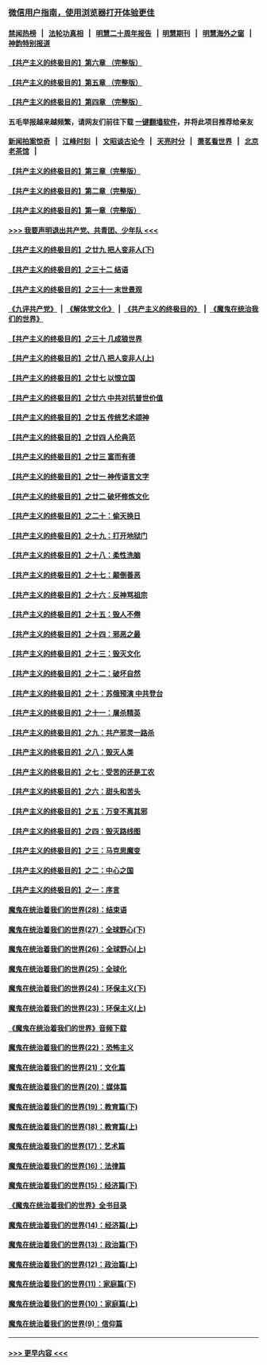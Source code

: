 ### [微信用户指南，使用浏览器打开体验更佳](https://github.com/gfw-breaker/banned-news1/blob/master/indexes/wechat-guide.md?t=0)
#### [禁闻热榜](热点新闻.md?t=0)  &nbsp;&nbsp;|&nbsp;&nbsp; [法轮功真相](https://github.com/gfw-breaker/truth/blob/master/README.md?t=0) &nbsp;&nbsp;|&nbsp;&nbsp; [明慧二十周年报告](https://github.com/gfw-breaker/mh-reports/blob/master/README.md?t=0) &nbsp;&nbsp;|&nbsp;&nbsp;[明慧期刊](https://github.com/gfw-breaker/mh-qikan) &nbsp;&nbsp;|&nbsp;&nbsp; [明慧海外之窗](https://github.com/gfw-breaker/mh-news/blob/master/README.md?t=0) &nbsp;&nbsp;|&nbsp;&nbsp; [神韵特别报道](https://github.com/gfw-breaker/mh-news/blob/master/shenyun.md?t=0)
#### [【共产主义的终极目的】第六章 （完整版）](../pages/nsc422/n11428913.md?t=02101111) 
#### [【共产主义的终极目的】第五章 （完整版）](../pages/nsc422/n11428912.md?t=02101111) 
#### [【共产主义的终极目的】第四章 （完整版）](../pages/nsc422/n11428907.md?t=02101111) 
#### 五毛举报越来越频繁，请网友们前往下载 [一键翻墙软件](https://github.com/gfw-breaker/ssr-accounts)，并将此项目推荐给亲友
#### [新闻拍案惊奇](https://github.com/gfw-breaker/banned-news1/blob/master/pages/link4.md) &nbsp;&nbsp;|&nbsp;&nbsp; [江峰时刻](https://github.com/gfw-breaker/banned-news1/blob/master/pages/link4.md) &nbsp;&nbsp;|&nbsp;&nbsp; [文昭谈古论今](https://github.com/gfw-breaker/banned-news1/blob/master/pages/link4.md) &nbsp;&nbsp;|&nbsp;&nbsp; [天亮时分](https://github.com/gfw-breaker/banned-news1/blob/master/pages/link4.md) &nbsp;&nbsp;|&nbsp;&nbsp; [萧茗看世界](https://github.com/gfw-breaker/banned-news1/blob/master/pages/link4.md) &nbsp;&nbsp;|&nbsp;&nbsp; [北京老茶馆](https://github.com/gfw-breaker/banned-news1/blob/master/pages/link4.md) &nbsp;&nbsp;|&nbsp;&nbsp; 
#### [【共产主义的终极目的】第三章（完整版）](../pages/nsc422/n11428848.md?t=02101111) 
#### [【共产主义的终极目的】第二章（完整版）](../pages/nsc422/n11428831.md?t=02101111) 
#### [【共产主义的终极目的】第一章（完整版）](../pages/nsc422/n11417651.md?t=02101111) 
#### [>>> 我要声明退出共产党、共青团、少年队 <<<](https://github.com/begood0513/goodnews/blob/master/quit/letter.md) 
#### [【共产主义的终极目的】之廿九 把人变非人(下)](../pages/nsc422/n11344140.md?t=02101111) 
#### [【共产主义的终极目的】之三十二 结语](../pages/nsc422/n11360535.md?t=02101111) 
#### [【共产主义的终极目的】之三十一 末世景观](../pages/nsc422/n11351129.md?t=02101111) 
#### [《九评共产党》](https://github.com/begood0513/9ping.md/blob/master/README.md) &nbsp;|&nbsp; [《解体党文化》](../../../../jtdwh.md/blob/master/README.md)  &nbsp;|&nbsp; [《共产主义的终极目的》](../../../../gczydzjmd.md/blob/master/README.md) &nbsp;|&nbsp; [《魔鬼在统治我们的世界》](../../../../mgztzwmdsj.md/blob/master/README.md) 
#### [【共产主义的终极目的】之三十 几成狼世界](../pages/nsc422/n11348280.md?t=02101111) 
#### [【共产主义的终极目的】之廿八 把人变非人(上)](../pages/nsc422/n11340492.md?t=02101111) 
#### [【共产主义的终极目的】之廿七 以恨立国](../pages/nsc422/n11336944.md?t=02101111) 
#### [【共产主义的终极目的】之廿六 中共对抗普世价值](../pages/nsc422/n11324785.md?t=02101111) 
#### [【共产主义的终极目的】之廿五 传统艺术颂神](../pages/nsc422/n11296396.md?t=02101111) 
#### [【共产主义的终极目的】之廿四 人伦典范](../pages/nsc422/n11296397.md?t=02101111) 
#### [【共产主义的终极目的】之廿三 富而有德](../pages/nsc422/n11283598.md?t=02101111) 
#### [【共产主义的终极目的】之廿一 神传语言文字](../pages/nsc422/n11263265.md?t=02101111) 
#### [【共产主义的终极目的】之廿二 破坏修炼文化](../pages/nsc422/n11245728.md?t=02101111) 
#### [【共产主义的终极目的】之二十：偷天换日](../pages/nsc422/n11238846.md?t=02101111) 
#### [【共产主义的终极目的】之十九：打开地狱门](../pages/nsc422/n11206376.md?t=02101111) 
#### [【共产主义的终极目的】之十八：柔性洗脑](../pages/nsc422/n11199994.md?t=02101111) 
#### [【共产主义的终极目的】之十七：颠倒善恶](../pages/nsc422/n11179782.md?t=02101111) 
#### [【共产主义的终极目的】之十六：反神骂祖宗](../pages/nsc422/n11166798.md?t=02101111) 
#### [【共产主义的终极目的】之十五：毁人不倦](../pages/nsc422/n11166792.md?t=02101111) 
#### [【共产主义的终极目的】之十四：邪恶之最](../pages/nsc422/n11150249.md?t=02101111) 
#### [【共产主义的终极目的】之十三：毁灭文化](../pages/nsc422/n11135227.md?t=02101111) 
#### [【共产主义的终极目的】之十二：破坏自然](../pages/nsc422/n11135214.md?t=02101111) 
#### [【共产主义的终极目的】之十：苏俄预演 中共登台](../pages/nsc422/n11118424.md?t=02101111) 
#### [【共产主义的终极目的】之十一：屠杀精英](../pages/nsc422/n11118442.md?t=02101111) 
#### [【共产主义的终极目的】之九：共产邪灵一路杀](../pages/nsc422/n11114139.md?t=02101111) 
#### [【共产主义的终极目的】之八：毁灭人类](../pages/nsc422/n11108503.md?t=02101111) 
#### [【共产主义的终极目的】之七：受苦的还是工农](../pages/nsc422/n11101809.md?t=02101111) 
#### [【共产主义的终极目的】之六：甜头和苦头](../pages/nsc422/n11096971.md?t=02101111) 
#### [【共产主义的终极目的】之五：万变不离其邪](../pages/nsc422/n11091285.md?t=02101111) 
#### [【共产主义的终极目的】之四：毁灭路线图](../pages/nsc422/n11086284.md?t=02101111) 
#### [【共产主义的终极目的】之三：马克思魔变](../pages/nsc422/n11061941.md?t=02101111) 
#### [【共产主义的终极目的】之二：中心之国](../pages/nsc422/n11047728.md?t=02101111) 
#### [【共产主义的终极目的】之一：序言](../pages/nsc422/n11086077.md?t=02101111) 
#### [魔鬼在统治着我们的世界(28)：结束语](../pages/nsc422/n10936246.md?t=02101111) 
#### [魔鬼在统治着我们的世界(27)：全球野心(下)](../pages/nsc422/n10928319.md?t=02101111) 
#### [魔鬼在统治着我们的世界(26)：全球野心(上)](../pages/nsc422/n10900318.md?t=02101111) 
#### [魔鬼在统治着我们的世界(25)：全球化](../pages/nsc422/n10788205.md?t=02101111) 
#### [魔鬼在统治着我们的世界(24)：环保主义(下)](../pages/nsc422/n10695307.md?t=02101111) 
#### [魔鬼在统治着我们的世界(23)：环保主义(上)](../pages/nsc422/n10688613.md?t=02101111) 
#### [《魔鬼在统治着我们的世界》音频下载](../pages/nsc422/n10635553.md?t=02101111) 
#### [魔鬼在统治着我们的世界(22)：恐怖主义](../pages/nsc422/n10614727.md?t=02101111) 
#### [魔鬼在统治着我们的世界(21)：文化篇](../pages/nsc422/n10597706.md?t=02101111) 
#### [魔鬼在统治着我们的世界(20)：媒体篇](../pages/nsc422/n10586579.md?t=02101111) 
#### [魔鬼在统治着我们的世界(19)：教育篇(下)](../pages/nsc422/n10564808.md?t=02101111) 
#### [魔鬼在统治着我们的世界(18)：教育篇(上)](../pages/nsc422/n10526970.md?t=02101111) 
#### [魔鬼在统治着我们的世界(17)：艺术篇](../pages/nsc422/n10499093.md?t=02101111) 
#### [魔鬼在统治着我们的世界(16)：法律篇](../pages/nsc422/n10485969.md?t=02101111) 
#### [魔鬼在统治着我们的世界(15)：经济篇(下)](../pages/nsc422/n10469975.md?t=02101111) 
#### [《魔鬼在统治着我们的世界》全书目录](../pages/nsc422/n10464261.md?t=02101111) 
#### [魔鬼在统治着我们的世界(14)：经济篇(上)](../pages/nsc422/n10457370.md?t=02101111) 
#### [魔鬼在统治着我们的世界(13)：政治篇(下)](../pages/nsc422/n10448270.md?t=02101111) 
#### [魔鬼在统治着我们的世界(12)：政治篇(上)](../pages/nsc422/n10444576.md?t=02101111) 
#### [魔鬼在统治着我们的世界(11)：家庭篇(下)](../pages/nsc422/n10440961.md?t=02101111) 
#### [魔鬼在统治着我们的世界(10)：家庭篇(上)](../pages/nsc422/n10435448.md?t=02101111) 
#### [魔鬼在统治着我们的世界(9)：信仰篇](../pages/nsc422/n10432159.md?t=02101111) 

----
#### [ >>> 更早内容 <<< ](../indexes/nsc422-earlier.md)
